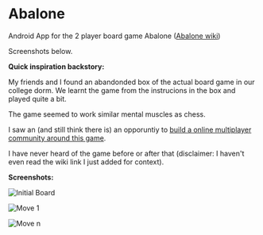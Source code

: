 # Abalone
Android App for the 2 player board game Abalone ([Abalone wiki](https://en.wikipedia.org/wiki/Abalone_(board_game)))

Screenshots below.

**Quick inspiration backstory:**

My friends and I found an abandonded box of the actual board game in our college dorm. We learnt the game from the instrucions in the box and played quite a bit.

The game seemed to work similar mental muscles as chess.

I saw an (and still think there is) an opporuntiy to <ins>build a online multiplayer community around this game</ins>.

I have never heard of the game before or after that (disclaimer: I haven't even read the wiki link I just added for context).


**Screenshots:**

![Initial Board](https://cloud.githubusercontent.com/assets/4346757/22822425/5743fedc-ef34-11e6-82e1-9724e7a5ea5f.png)

![Move 1](https://cloud.githubusercontent.com/assets/4346757/22822426/57443c1c-ef34-11e6-804a-0e3a3399af91.png)

![Move n](https://cloud.githubusercontent.com/assets/4346757/22822427/5753f88c-ef34-11e6-8b31-91f86fd4a40f.png)

